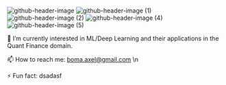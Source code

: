 ![github-header-image](https://github.com/user-attachments/assets/c909ab34-9db7-40b7-945f-b9b21dff4495)
![github-header-image (1)](https://github.com/user-attachments/assets/e8f599f5-2feb-4b57-9062-48f05d1cd42a)
![github-header-image (2)](https://github.com/user-attachments/assets/bd8c738c-4552-4028-947d-de11e91bd9f4)
![github-header-image (4)](https://github.com/user-attachments/assets/eeb08721-e3f0-4be1-9b36-614c7f2814b6)
![github-header-image (5)](https://github.com/user-attachments/assets/e28f8f7a-f42a-469a-bee8-e0ab7879af36)

🌱 I’m currently interested in ML/Deep Learning and their applications in the Quant Finance domain.

📫 How to reach me: boma.axel@gmail.com \n

⚡ Fun fact: dsadasf
